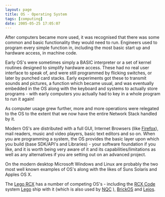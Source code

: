 ```yaml
---
layout: page
title: OS - Operating System
tags: [computing]
date: 2005-05-25 17:05:07
---
```

After computers became more used, it was recognised that there was some common and basic functionality they would need to run. Engineers used to program every simple function in, including the most basic start up and hardware access, in machine code.

Early OS's were sometimes simply a BASIC interpreter or a set of kernel routines designed to simplify hardware access. These had no real user interface to speak of, and were still programmed by flicking switches, or later by punched card stacks. Early experiments got these to transmit sounds and pictures, a function which became usual, and was eventually embedded in the OS along with the keyboard and systems to actually store programs - with early computers you actually had to key in a whole program to run it again!

As computer usage grew further, more and more operations were relegated to the OS to the extent that we now have the entire Network Stack handled by it.

Modern OS's are distributed with a full GUI, Internet Browsers (like [Firefox](https://getfirefox.org)), mail readers, music and video players, basic text editors and so on. When you are programming a system, the OS provides the basic layer upon which you build (base SDK/API's and Libraries) - your software foundation if you like, and it is worth being very aware of it and its capabilities/limitations as well as any alternatives if you are setting out on an advanced project.

On the modern desktop Microsoft Windows and Linux are probably the two most well known examples of OS's along with the likes of Suns Solaris and Apples OS X.

The [Lego RCX](/wiki/rcx.html "The Lego RCX") has a number of competing OS's - including the [RCX Code](/wiki/rcx_code.html "Lego's own simple programming language") system [Lego](/wiki/lego.html "The best known construction toy") ship with it (which is also used by [NQC](/wiki/nqc.html "Not Quite C - A Lego PBrick Programming Language") ), [BrickOS](/wiki/brickos.html "An entire Embedded OS for the RCX") and [Lejos](/wiki/lejos.html "A Java Based Lego RCX OS").

